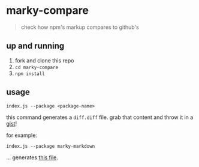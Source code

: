 # marky-compare
> check how npm's markup compares to github's

## up and running

1. fork and clone this repo
2. `cd marky-compare`
3. `npm install`

## usage

```
index.js --package <package-name>
```

this command generates a `diff.diff` file. grab that content and throw it in a [gist]!

for example:

```
index.js --package marky-markdown
```

... generates [this file](https://gist.github.com/ashleygwilliams/9250718913c86e6c44f49e219baada45).

[gist]: https://gist.github.com
